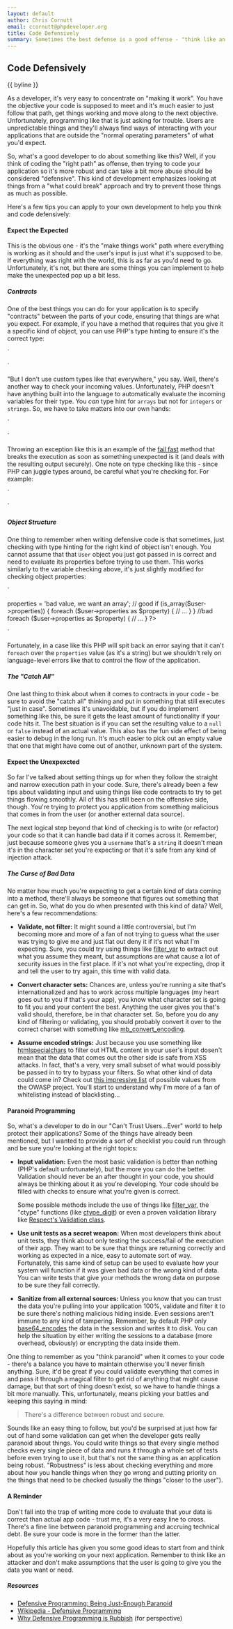 ```yaml
---
layout: default
author: Chris Cornutt
email: ccornutt@phpdeveloper.org
title: Code Defensively
summary: Sometimes the best defense is a good offense - "think like an attacker" with these hints to prevent exploits.
---
```


Code Defensively
--------------

{{ byline }}

As a developer, it's very easy to concentrate on "making it work". You have the objective 
your code is supposed to meet and it's much easier to just follow that path, get things 
working and move along to the next objective. Unfortunately, programming like that is just 
asking for trouble. Users are unpredictable things and they'll always find ways of interacting
with your applications that are outside the "normal operating parameters" of what you'd expect.

So, what's a good developer to do about something like this? Well, if you think of coding the
"right path" as offense, then trying to code your application so it's more robust and can 
take a bit more abuse should be considered "defensive". This kind of development emphasizes 
looking at things from a "what could break" approach and try to prevent those things as much
as possible.

Here's a few tips you can apply to your own development to help you think and code defensively:

#### Expect the Expected

This is the obvious one - it's the "make things work" path where everything is working as it
should and the user's input is just what it's supposed to be. If everything was right with 
the world, this is as far as you'd need to go. Unfortunately, it's not, but there are some things
you can implement to help make the unexpected pop up a bit less.

##### Contracts

One of the best things you can do for your application is to specify "contracts" between the 
parts of your code, ensuring that things are what you expect. For example, if you have a method
that requires that you give it a specific kind of object, you can use PHP's type hinting to ensure 
it's the correct type:

`
<?php
function myAwsomeFunction(\MyObject $obj)
{
    // your code here
}
?>
`

"But I don't use custom types like that everywhere," you say. Well, there's another way to 
check your incoming values. Unfortunately, PHP doesn't have anything built into the language 
to automatically evaluate the incoming variables for their type. You *can* type hint for 
`arrays` but not for `integers` or `strings`. So, we have to take matters into our own hands:

`
<?php
function myNextFunction(array $arr, $myString)
{
    if (!is_string($myString)) {
        throw new \Exception('Datatype "string" expected, given '.gettype($myString));
    }
}

myNextFunction(array('test'), 'test'); // pass
myNextFunction(array('test'), 1234); // fail
?>
`

Throwing an exception like this is an example of the [fail fast](/2012/10/22/Fail-Fast-Securely.html)
method that breaks the execution as soon as something unexpected is it (and deals with the resulting 
output securely). One note on type checking like this - since PHP can juggle types around, be careful what
you're checking for. For example:

`
<?php
$value = '1234';
print_r(is_int($value)); //false
print_r(is_numeric($value)); //true
?>
`

##### Object Structure

One thing to remember when writing defensive code is that sometimes, just checking with type
hinting for the right kind of object isn't enough. You cannot assume that that `User` object
you just got passed in is correct and need to evaluate its properties before trying to use
them. This works similarly to the variable checking above, it's just slightly modified for
checking object properties:

`
<?php
$user = new \stdClass();
$user->properties = 'bad value, we want an array';

// good
if (is_array($user->properties)) {
    foreach ($user->properties as $property) {
        // ...
    }
}

//bad
foreach ($user->properties as $property) {
    // ...
}
?>
`

Fortunately, in a case like this PHP will spit back an error saying that it can't `foreach`
over the `properties` value (as it's a string) but we shouldn't rely on language-level 
errors like that to control the flow of the application.

##### The "Catch All"

One last thing to think about when it comes to contracts in your code - be sure to avoid
the "catch all" thinking and put in something that still executes "just in case". Sometimes
it's unavoidable, but if you do implement something like this, be sure it gets the least
amount of functionality if your code hits it. The best situation is if you can set the 
resulting value to a `null` or `false` instead of an actual value. This also has the fun
side effect of being easier to debug in the long run. It's much easier to pick out an empty
value that one that might have come out of another, unknown part of the system.


#### Expect the Unexpexcted

So far I've talked about setting things up for when they follow the straight and narrow 
execution path in your code. Sure, there's already been a few tips about validating input
and using things like code contracts to try to get things flowing smoothly. All of this 
has still been on the offensive side, though. You're trying to protect you application
from something malicious that comes in from the user (or another external data source).

The next logical step beyond that kind of checking is to write (or refactor) your code
so that it can handle bad data if it comes across it. Remember, just because someone 
gives you a `username` that's a `string` it doesn't mean it's in the character set you're
expecting or that it's safe from any kind of injection attack.


##### The Curse of Bad Data

No matter how much you're expecting to get a certain kind of data coming into a method,
there'll always be someone that figures out something that can get in. So, what do you
do when presented with this kind of data? Well, here's a few recommendations:

- **Validate, not filter:** It might sound a little controversial, but I'm becoming more
  and more of a fan of not trying to guess what the user was trying to give me and just
  flat out deny it if it's not what I'm expecting. Sure, you could try using things like
  [filter_var](http://php.net/filter_var) to extract out what you assume they meant, but 
  assumptions are what cause a lot of security issues in the first place. If it's not what 
  you're expecting, drop it and tell the user to try again, this time with valid data.

- **Convert character sets:** Chances are, unless you're running a site that's internationalized
  and has to work across multiple languages (my heart goes out to you if that's your 
  app), you know what character set is going to fit you and your content the best. Anything 
  the user gives you that's valid should, therefore, be in that character set. So, before
  you do any kind of filtering or validating, you should probably convert it over to
  the correct charset with something like [mb_convert_encoding](http://php.net/mb_convert_encoding).

- **Assume encoded strings:** Just because you use something like [htmlspecialchars](http://php.net/htmlspcialchars)
  to filter out HTML content in your user's input dosen't mean that the data that comes out
  the other side is safe from XSS attacks. In fact, that's a very, very small subset 
  of what would possibly be passed in to try to bypass your filters. So what other kind
  of data could come in? Check out [this impressive list](https://www.owasp.org/index.php/XSS_Filter_Evasion_Cheat_Sheet)
  of possible values from the OWASP project. You'll start to understand why I'm more
  of a fan of whitelisting instead of blacklisting...

#### Paranoid Programming

So, what's a developer to do in our "Can't Trust Users...Ever" world to help protect their
applications? Some of the things have already been mentioned, but I wanted to provide a sort
of checklist you could run through and be sure you're looking at the right topics:

- **Input validation:** Even the most basic validation is better than nothing (PHP's default
  unfortunately), but the more you can do the better. Validation should never be an after
  thought in your code, you should always be thinking about it as you're developing. Your
  code should be filled with checks to ensure what you're given is correct.

  Some possible methods include the use of things like [filter_var](http://php.net/filter_var),
  the "ctype" functions (like [ctype_digit](http://php.net/ctype_digit)) or even a proven 
  validation library like [Respect's Validation class](https://github.com/Respect/Validation).

- **Use unit tests as a secret weapon:** When most developers think about unit tests, they
  think about only testing the success/fail of the execution of their app. They want to be
  sure that things are returning correctly and working as expected in a nice, easy to automate
  sort of way. Fortunately, this same kind of setup can be used to evaluate how your system
  will function if it was given bad data or the wrong kind of data. You can write tests that
  give your methods the wrong data on purpose to be sure they fail correctly.

- **Sanitize from all external sources:** Unless you know that you can trust the data you're
  pulling into your application 100%, validate and filter it to be sure there's nothing
  malicious hiding inside. Even sessions aren't immune to any kind of tampering. Remember,
  by default PHP only [base64_encodes](http://php.net/base64_encode) the data in the session
  and writes it to disk. You can help the situation by either writing the sessions to a 
  database (more overhead, obviously) or encrypting the data inside them.

One thing to remember as you "think paranoid" when it comes to your code - there's a balance
you have to maintain otherwise you'll never finish anything. Sure, it'd be great if you 
could validate everything that comes in and pass it through a magical filter to get rid 
of anything that might cause damage, but that sort of thing doesn't exist, so we have to
handle things a bit more manually. This, unfortunately, means picking your battles and keeping
this saying in mind:

> There's a difference between robust and secure.

Sounds like an easy thing to follow, but you'd be surprised at just how far out of hand 
some validation can get when the developer gets really paranoid about things. You could 
write things so that every single method checks every single piece of data and runs it 
through a whole set of tests before even trying to use it, but that's not the same thing
as an application being robust. "Robustness" is less about checking everything and more
about how you handle things when they go wrong and putting priority on the things that
need to be checked (usually the things "closer to the user").

#### A Reminder

Don't fall into the trap of writing more code to evaluate that your data is correct than 
actual app code - trust me, it's a very easy line to cross. There's a fine line between 
paranoid programming and accruing technical debt. Be sure your code is more in the former 
than the latter.

Hopefully this article has given you some good ideas to start from and think about as
you're working on your next application. Remember to think like an attacker and don't 
make assumptions that the user is going to give you the data you want or need.

##### Resources

- [Defensive Programming: Being Just-Enough Paranoid](http://swreflections.blogspot.com/2012/03/defensive-programming-being-just-enough.html)
- [Wikipedia - Defensive Programming](http://en.wikipedia.org/wiki/Defensive_programming)
- [Why Defensive Programming is Rubbish](http://danielroop.com/blog/2009/10/15/why-defensive-programming-is-rubbish/)
  (for perspective)

